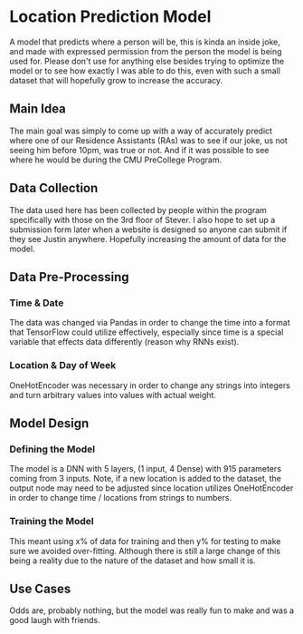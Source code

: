 # Location Prediction Model
A model that predicts where a person will be, 
this is kinda an inside joke, and made with expressed 
permission from the person the model is being used for.
Please don't use for anything else besides trying to optimize
the model or to see how exactly I was able to do this, even with
such a small dataset that will hopefully grow to increase the 
accuracy.

## Main Idea
The main goal was simply to come up with a way of accurately
predict where one of our Residence Assistants (RAs) was to see if
our joke, us not seeing him before 10pm, was true or not.
And if it was possible to see where he would be during the CMU
PreCollege Program.

## Data Collection
The data used here has been collected by people within the program
specifically with those on the 3rd floor of Stever. I also hope
to set up a submission form later when a website is designed
so anyone can submit if they see Justin anywhere. Hopefully
increasing the amount of data for the model.

## Data Pre-Processing
### Time & Date
The data was changed via Pandas in order to change
the time into a format that TensorFlow could utilize
effectively, especially since time is a special
variable that effects data differently (reason
why RNNs exist).

### Location & Day of Week
OneHotEncoder was necessary in order to
change any strings into integers and turn
arbitrary values into values with actual weight.

## Model Design
### Defining the Model
The model is a DNN with 5 layers, (1 input, 4 Dense)
with 915 parameters coming from 3 inputs. Note,
if a new location is added to the dataset, the output
node may need to be adjusted since location
utilizes OneHotEncoder in order to change
time / locations from strings to numbers.

### Training the Model
This meant using x% of data for training
and then y% for testing to make sure we
avoided over-fitting. Although there is still
a large change of this being a reality
due to the nature of the dataset and how
small it is.

## Use Cases
Odds are, probably nothing, but the
model was really fun to make and was
a good laugh with friends.